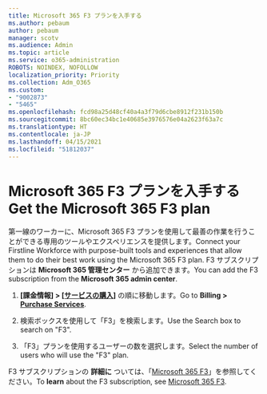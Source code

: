 ```yaml
---
title: Microsoft 365 F3 プランを入手する
ms.author: pebaum
author: pebaum
manager: scotv
ms.audience: Admin
ms.topic: article
ms.service: o365-administration
ROBOTS: NOINDEX, NOFOLLOW
localization_priority: Priority
ms.collection: Adm_O365
ms.custom:
- "9002873"
- "5465"
ms.openlocfilehash: fcd98a25d48cf40a4a3f79d6cbe8912f231b150b
ms.sourcegitcommit: 8bc60ec34bc1e40685e3976576e04a2623f63a7c
ms.translationtype: HT
ms.contentlocale: ja-JP
ms.lasthandoff: 04/15/2021
ms.locfileid: "51812037"
---
```

# <a name="get-the-microsoft-365-f3-plan"></a><span data-ttu-id="8a3c0-102">Microsoft 365 F3 プランを入手する</span><span class="sxs-lookup"><span data-stu-id="8a3c0-102">Get the Microsoft 365 F3 plan</span></span>

<span data-ttu-id="8a3c0-103">第一線のワーカーに、Microsoft 365 F3 プランを使用して最善の作業を行うことができる専用のツールやエクスペリエンスを提供します。</span><span class="sxs-lookup"><span data-stu-id="8a3c0-103">Connect your Firstline Workforce with purpose-built tools and experiences that allow them to do their best work using the Microsoft 365 F3 plan.</span></span> <span data-ttu-id="8a3c0-104">F3 サブスクリプションは **Microsoft 365 管理センター** から追加できます。</span><span class="sxs-lookup"><span data-stu-id="8a3c0-104">You can add the F3 subscription from the **Microsoft 365 admin center**.</span></span>

1. <span data-ttu-id="8a3c0-105">**[課金情報] > [[サービスの購入]](https://go.microsoft.com/fwlink/p/?linkid=868433)** の順に移動します。</span><span class="sxs-lookup"><span data-stu-id="8a3c0-105">Go to **Billing > [Purchase Services](https://go.microsoft.com/fwlink/p/?linkid=868433)**.</span></span>

2. <span data-ttu-id="8a3c0-106">検索ボックスを使用して「F3」を検索します。</span><span class="sxs-lookup"><span data-stu-id="8a3c0-106">Use the Search box to search on "F3".</span></span>

3. <span data-ttu-id="8a3c0-107">「F3」プランを使用するユーザーの数を選択します。</span><span class="sxs-lookup"><span data-stu-id="8a3c0-107">Select the number of users who will use the "F3" plan.</span></span>

<span data-ttu-id="8a3c0-108">F3 サブスクリプションの **詳細に** ついては、「[Microsoft 365 F3](https://www.microsoft.com/microsoft-365/microsoft-365-enterprise-f3?activetab=pivot%3aoverviewtab)」を参照してください。</span><span class="sxs-lookup"><span data-stu-id="8a3c0-108">To **learn** about the F3 subscription, see [Microsoft 365 F3](https://www.microsoft.com/microsoft-365/microsoft-365-enterprise-f3?activetab=pivot%3aoverviewtab).</span></span>
